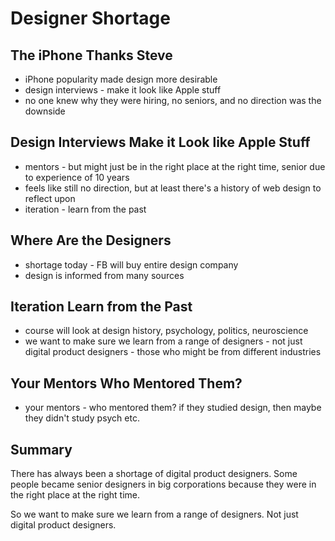 # Designer Shortage

## The iPhone Thanks Steve

- iPhone popularity made design more desirable
- design interviews -  make it look like Apple stuff
- no one knew why they were hiring, no seniors, and no direction was the downside

## Design Interviews Make it Look like Apple Stuff

- mentors - but might just be in the right place at the right time, senior due to experience of 10 years
- feels like still no direction, but at least there's a history of web design to reflect upon
- iteration - learn from the past

## Where Are the Designers

- shortage today - FB will buy entire design company
- design is informed from many sources

## Iteration Learn from the Past

- course will look at design history, psychology, politics, neuroscience
- we want to make sure we learn from a range of designers - not just digital product designers - those who might be from different industries

## Your Mentors Who Mentored Them?

- your mentors - who mentored them? if they studied design, then maybe they didn't study psych etc.

## Summary

There has always been a shortage of digital product designers.
Some people became senior designers in big corporations because they were in the right place at the right time.

So we want to make sure we learn from a range of designers.
Not just digital product designers.